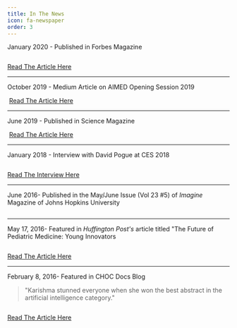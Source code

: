 ```yaml
---
title: In The News
icon: fa-newspaper
order: 3
---
```

January 2020 - Published in Forbes Magazine

<span class="image"><img src="{{ 'assets/images/forbes.jpg' | relative_url }}" alt="" /></span>

<a href="https://www.forbes.com/sites/cognitiveworld/2020/01/28/this-young-innovator-is-a-champion-of-ai-for-good/#46a764027223" class="button">Read The Article Here</a>

<hr />

October 2019 - Medium Article on AIMED Opening Session 2019

<span class="image"><img src="{{ 'assets/images/aimed.jpg' | relative_url }}" alt="" /></span>
<a href="https://medium.com/@sheiszel/teen-spirit-5dd1188e80b1" class="button">Read The Article Here</a>

<hr />

June 2019 - Published in Science Magazine

<span class="image"><img src="{{ 'assets/images/sciencemag.jpg' | relative_url }}" alt="" /></span>
<a href="https://www.sciencemag.org/news/2019/06/what-big-ideas-will-shape-us-science-over-next-decade-here-are-some-contenders" class="button">Read The Article Here</a>

<hr />

January 2018 - Interview with David Pogue at CES 2018

<span class="image"><img src="{{ 'assets/images/ces.jpg' | relative_url }}" alt="" /></span>

<a href="https://younginnovatorstowatch.com/2017/12/27/karishma-muthukumar/" class="button">Read The Interview Here</a>

<hr />

June 2016- Published in the May/June Issue (Vol 23 #5) of <i>Imagine</i> Magazine of Johns Hopkins University

<span class="image"><img src="{{ 'assets/images/imagine.jpg' | relative_url }}" alt="" /></span>

<hr />

May 17, 2016- Featured in <i>Huffington Post's</i> article titled "The Future of Pediatric Medicine: Young Innovators

<span class="image"><img src="{{ 'assets/images/huffpost.jpg' | relative_url }}" alt="" /></span>

<a href="https://www.huffpost.com/entry/the-future-of-pediatric-m_b_9998874" class="button">Read The Article Here</a>

<hr />

February 8, 2016- Featured in CHOC Docs Blog

<blockquote>"Karishma stunned everyone when she won the best abstract in the artificial intelligence category."
</blockquote>

<span class="image"><img src="{{ 'assets/images/choc.jpg' | relative_url }}" alt="" /></span>

<a href="https://docs.chocchildrens.org/choc-hosted-peds-2040-conference-explores-future-pediatric-trends-and-technological-advances/" class="button">Read The Article Here</a>

